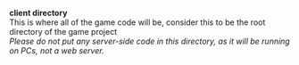 <b>client directory</b> <br/>
This is where all of the game code will be, consider this to be the root directory of the game project<br/>
<i>Please do not put any server-side code in this directory, as it will be running on PCs, not a web server.</i>